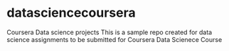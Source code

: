 # datasciencecoursera
Coursera Data science projects
This is a sample repo created for data science assignments to be submitted for Coursera Data Scienece Course
